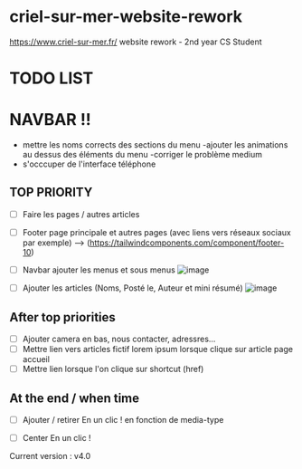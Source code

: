 # criel-sur-mer-website-rework
https://www.criel-sur-mer.fr/ website rework - 2nd year CS Student

# TODO LIST

# NAVBAR !!

- mettre les noms corrects des sections du menu
-ajouter les animations au dessus des éléments du menu
-corriger le problème medium
- s'occcuper de l'interface téléphone

## TOP PRIORITY
- [ ] Faire les pages / autres articles

- [ ] Footer page principale et autres pages (avec liens vers réseaux sociaux par exemple)
--> (https://tailwindcomponents.com/component/footer-10)

- [ ] Navbar ajouter les menus et sous menus
![image](https://user-images.githubusercontent.com/87366457/190897928-5c162a6a-d5cf-47ec-884a-385a84b24ae5.png)

- [ ] Ajouter les articles (Noms, Posté le, Auteur et mini résumé)
![image](https://user-images.githubusercontent.com/87366457/190897950-ee8cd5bb-3200-4887-8166-bf177ffeb218.png)



## After top priorities
- [ ] Ajouter camera en bas, nous contacter, adressres...
- [ ] Mettre lien vers articles fictif lorem ipsum lorsque clique sur article page accueil
- [ ] Mettre lien lorsque l'on clique sur shortcut (href)

## At the end / when time
- [ ] Ajouter / retirer En un clic ! en fonction de media-type
- [ ] Center En un clic !


Current version : v4.0
